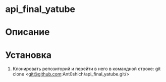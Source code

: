 # api_final_yatube
# Описание


# Установка
1. Клонировать репозиторий и перейти в него в командной строке:
git clone <git@github.com:Ant0shich/api_final_yatube.git/>
